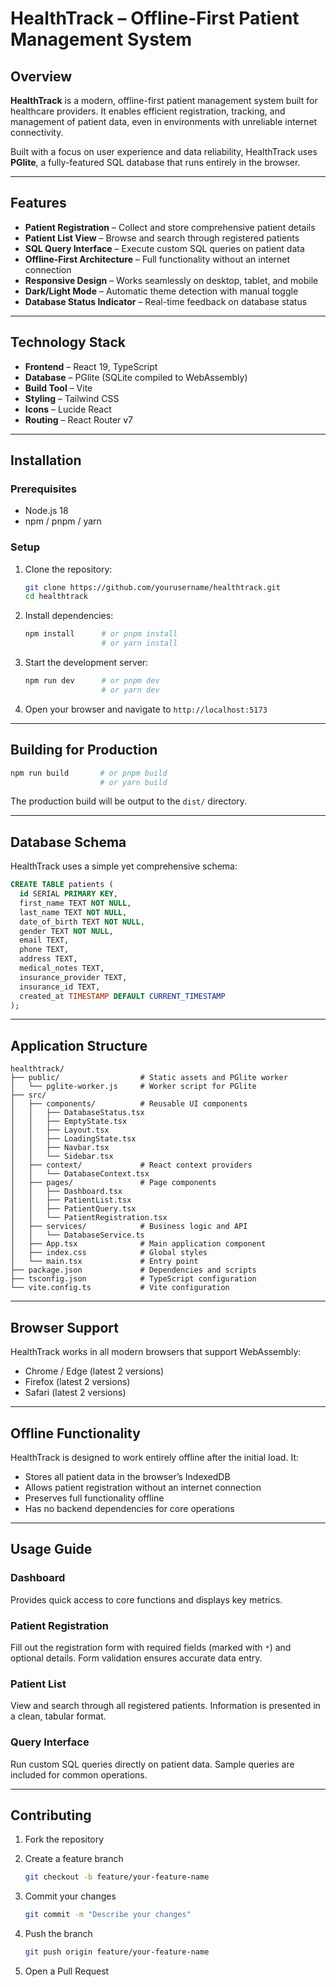 
# HealthTrack – Offline-First Patient Management System


## Overview

**HealthTrack** is a modern, offline-first patient management system built for healthcare providers. It enables efficient registration, tracking, and management of patient data, even in environments with unreliable internet connectivity.

Built with a focus on user experience and data reliability, HealthTrack uses **PGlite**, a fully-featured SQL database that runs entirely in the browser.

---

## Features

* **Patient Registration** – Collect and store comprehensive patient details
* **Patient List View** – Browse and search through registered patients
* **SQL Query Interface** – Execute custom SQL queries on patient data
* **Offline-First Architecture** – Full functionality without an internet connection
* **Responsive Design** – Works seamlessly on desktop, tablet, and mobile
* **Dark/Light Mode** – Automatic theme detection with manual toggle
* **Database Status Indicator** – Real-time feedback on database status

---

## Technology Stack

* **Frontend** – React 19, TypeScript
* **Database** – PGlite (SQLite compiled to WebAssembly)
* **Build Tool** – Vite
* **Styling** – Tailwind CSS
* **Icons** – Lucide React
* **Routing** – React Router v7

---

## Installation

### Prerequisites

* Node.js 18
* npm / pnpm / yarn

### Setup

1. Clone the repository:

   ```bash
   git clone https://github.com/yourusername/healthtrack.git
   cd healthtrack
   ```

2. Install dependencies:

   ```bash
   npm install      # or pnpm install
                    # or yarn install
   ```

3. Start the development server:

   ```bash
   npm run dev      # or pnpm dev
                    # or yarn dev
   ```

4. Open your browser and navigate to `http://localhost:5173`

---

## Building for Production

```bash
npm run build       # or pnpm build
                    # or yarn build
```

The production build will be output to the `dist/` directory.

---

## Database Schema

HealthTrack uses a simple yet comprehensive schema:

```sql
CREATE TABLE patients (
  id SERIAL PRIMARY KEY,
  first_name TEXT NOT NULL,
  last_name TEXT NOT NULL,
  date_of_birth TEXT NOT NULL,
  gender TEXT NOT NULL,
  email TEXT,
  phone TEXT,
  address TEXT,
  medical_notes TEXT,
  insurance_provider TEXT,
  insurance_id TEXT,
  created_at TIMESTAMP DEFAULT CURRENT_TIMESTAMP
);
```

---

## Application Structure

```
healthtrack/
├── public/                  # Static assets and PGlite worker
│   └── pglite-worker.js     # Worker script for PGlite
├── src/
│   ├── components/          # Reusable UI components
│   │   ├── DatabaseStatus.tsx
│   │   ├── EmptyState.tsx
│   │   ├── Layout.tsx
│   │   ├── LoadingState.tsx
│   │   ├── Navbar.tsx
│   │   └── Sidebar.tsx
│   ├── context/             # React context providers
│   │   └── DatabaseContext.tsx
│   ├── pages/               # Page components
│   │   ├── Dashboard.tsx
│   │   ├── PatientList.tsx
│   │   ├── PatientQuery.tsx
│   │   └── PatientRegistration.tsx
│   ├── services/            # Business logic and API
│   │   └── DatabaseService.ts
│   ├── App.tsx              # Main application component
│   ├── index.css            # Global styles
│   └── main.tsx             # Entry point
├── package.json             # Dependencies and scripts
├── tsconfig.json            # TypeScript configuration
└── vite.config.ts           # Vite configuration
```

---

## Browser Support

HealthTrack works in all modern browsers that support WebAssembly:

* Chrome / Edge (latest 2 versions)
* Firefox (latest 2 versions)
* Safari (latest 2 versions)

---

## Offline Functionality

HealthTrack is designed to work entirely offline after the initial load. It:

* Stores all patient data in the browser’s IndexedDB
* Allows patient registration without an internet connection
* Preserves full functionality offline
* Has no backend dependencies for core operations

---

## Usage Guide

### Dashboard

Provides quick access to core functions and displays key metrics.

### Patient Registration

Fill out the registration form with required fields (marked with `*`) and optional details. Form validation ensures accurate data entry.

### Patient List

View and search through all registered patients. Information is presented in a clean, tabular format.

### Query Interface

Run custom SQL queries directly on patient data. Sample queries are included for common operations.

---

## Contributing

1. Fork the repository
2. Create a feature branch

   ```bash
   git checkout -b feature/your-feature-name
   ```
3. Commit your changes

   ```bash
   git commit -m "Describe your changes"
   ```
4. Push the branch

   ```bash
   git push origin feature/your-feature-name
   ```
5. Open a Pull Request

